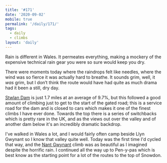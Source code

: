 ```yaml
---
title: '#171'
date: '2020-09-02'
mobile: true
permalink: '/daily/171/'
tags:
  - daily
  - climbs
layout: 'daily'
---
```


Rain is different in Wales. It permeates everything, making a mockery of the expensive technical rain gear you were so sure would keep you dry.

There were moments today where the raindrops felt like needles, where the wind was so fierce it was actually hard to breathe. It sounds grim, well, it _was_ grim, but I don’t think the route would have had quite as much drama had it been a still, dry day.

[Stwlan Dam](https://veloviewer.com/segment/1398283) is just 1.7 miles at an average of 9.7%, but this followed a good amount of climbing just to get to the start of the gated road; this is a service road for the dam and is closed to cars which makes it one of the finest climbs I have ever done. Towards the top there is a series of switchbacks which is pretty rare in the UK, and as the views out over the valley and of another dam below it's an incredibly dramatic backdrop.

I've walked in Wales a lot, and I would fairly often camp beside Llyn Gwynant so I know that valley quite well. Today was the first time I'd cycled that way, and the [Nant Gwynant](https://veloviewer.com/segment/725570/Nant+Gwynant) climb was as beautiful as I imagined despite the horrific rain. I continued all the way up to Pen-y-pas which is best know as the starting point for a lot of the routes to the top of Snowdon.
